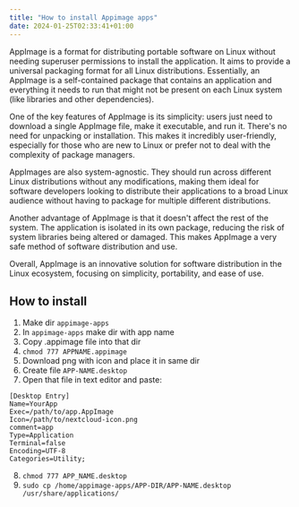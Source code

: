 ```yaml
---
title: "How to install Appimage apps"
date: 2024-01-25T02:33:41+01:00
---
```

AppImage is a format for distributing portable software on Linux without needing superuser permissions to install the application. It aims to provide a universal packaging format for all Linux distributions. Essentially, an AppImage is a self-contained package that contains an application and everything it needs to run that might not be present on each Linux system (like libraries and other dependencies).

One of the key features of AppImage is its simplicity: users just need to download a single AppImage file, make it executable, and run it. There's no need for unpacking or installation. This makes it incredibly user-friendly, especially for those who are new to Linux or prefer not to deal with the complexity of package managers.

AppImages are also system-agnostic. They should run across different Linux distributions without any modifications, making them ideal for software developers looking to distribute their applications to a broad Linux audience without having to package for multiple different distributions.

Another advantage of AppImage is that it doesn't affect the rest of the system. The application is isolated in its own package, reducing the risk of system libraries being altered or damaged. This makes AppImage a very safe method of software distribution and use.

Overall, AppImage is an innovative solution for software distribution in the Linux ecosystem, focusing on simplicity, portability, and ease of use.

## How to install

1. Make dir `appimage-apps` 
2. In `appimage-apps`  make dir with app name
3. Copy  .appimage file into that dir
4. `chmod 777 APPNAME.appimage`
5. Download png with icon and place it in same dir
6. Create file `APP-NAME.desktop`
7. Open that file in text editor and paste:

```
[Desktop Entry]
Name=YourApp
Exec=/path/to/app.AppImage
Icon=/path/to/nextcloud-icon.png
comment=app
Type=Application
Terminal=false
Encoding=UTF-8
Categories=Utility;
```
8. `chmod 777 APP_NAME.desktop`
8. `sudo cp /home/appimage-apps/APP-DIR/APP-NAME.desktop /usr/share/applications/`

